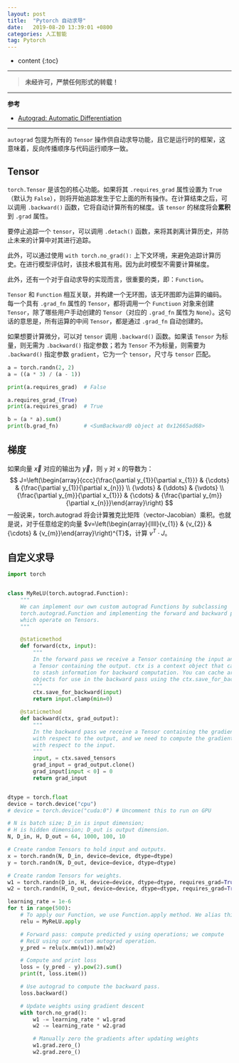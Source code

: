 ```yaml
---
layout: post
title:  "Pytorch 自动求导"
date:   2019-08-20 13:39:01 +0800
categories: 人工智能
tag: Pytorch
---
```


* content
{:toc}


****

> **未经许可，严禁任何形式的转载！**

****

**参考**

- [Autograd: Automatic Differentiation](https://pytorch.org/tutorials/beginner/blitz/autograd_tutorial.html#sphx-glr-beginner-blitz-autograd-tutorial-py)

****

`autograd` 包提为所有的 `Tensor` 操作供自动求导功能，且它是运行时的框架，这意味着，反向传播顺序与代码运行顺序一致。

## Tensor

`torch.Tensor` 是该包的核心功能。如果将其 `.requires_grad` 属性设置为 `True`（默认为 `False`），则将开始追踪发生于它上面的所有操作。在计算结束之后，可以调用 `.backward()` 函数，它将自动计算所有的梯度。该 `tensor` 的梯度将会**累积**到 `.grad` 属性。

要停止追踪一个 `tensor`，可以调用 `.detach()` 函数，来将其剥离计算历史，并防止未来的计算中对其进行追踪。

此外，可以通过使用 `with torch.no_grad():` 上下文环境，来避免追踪计算历史。在进行模型评估时，该技术极其有用。因为此时模型不需要计算梯度。

此外，还有一个对于自动求导的实现而言，很重要的类，即：`Function`。

`Tensor` 和 `Function` 相互关联，并构建一个无环图，该无环图即为运算的编码。每一个具有 `.grad_fn` 属性的 `Tensor`，都将调用一个 `Functiuon` 对象来创建 `Tensor`，除了哪些用户手动创建的 `Tensor`（对应的 `.grad_fn` 属性为 `None`）。这句话的意思是，所有运算的中间 `Tensor`，都是通过 `.grad_fn` 自动创建的。

如果想要计算微分，可以对 `tensor` 调用 `.backward()` 函数。如果该 `Tensor` 为标量，则无需为 `.backward()` 指定参数；若为 `Tensor` 不为标量，则需要为 `.backward()` 指定参数 `gradient`，它为一个 `tensor`，尺寸与 `tensor` 匹配。

```python
a = torch.randn(2, 2)
a = ((a * 3) / (a - 1))

print(a.requires_grad)  # False

a.requires_grad_(True)
print(a.requires_grad)  # True

b = (a * a).sum()
print(b.grad_fn)        # <SumBackward0 object at 0x12665ad68>
```

## 梯度

如果向量 $\vec{x}$ 对应的输出为 $\vec{y}$，则 `y` 对 `x` 的导数为：
$$
J=\left(\begin{array}{ccc}{\frac{\partial y_{1}}{\partial x_{1}}} & {\cdots} & {\frac{\partial y_{1}}{\partial x_{n}}} \\ {\vdots} & {\ddots} & {\vdots} \\ {\frac{\partial y_{m}}{\partial x_{1}}} & {\cdots} & {\frac{\partial y_{m}}{\partial x_{n}}}\end{array}\right)
$$
一般说来，torch.autograd 将会计算雅克比矩阵（vector-Jacobian）乘积。也就是说，对于任意给定的向量 $v=\left(\begin{array}{llll}{v_{1}} & {v_{2}} & {\cdots} & {v_{m}}\end{array}\right)^{T}$，计算 $v^{T} \cdot J$。

## 自定义求导

```python
import torch


class MyReLU(torch.autograd.Function):
    """
    We can implement our own custom autograd Functions by subclassing
    torch.autograd.Function and implementing the forward and backward passes
    which operate on Tensors.
    """

    @staticmethod
    def forward(ctx, input):
        """
        In the forward pass we receive a Tensor containing the input and return
        a Tensor containing the output. ctx is a context object that can be used
        to stash information for backward computation. You can cache arbitrary
        objects for use in the backward pass using the ctx.save_for_backward method.
        """
        ctx.save_for_backward(input)
        return input.clamp(min=0)

    @staticmethod
    def backward(ctx, grad_output):
        """
        In the backward pass we receive a Tensor containing the gradient of the loss
        with respect to the output, and we need to compute the gradient of the loss
        with respect to the input.
        """
        input, = ctx.saved_tensors
        grad_input = grad_output.clone()
        grad_input[input < 0] = 0
        return grad_input


dtype = torch.float
device = torch.device("cpu")
# device = torch.device("cuda:0") # Uncomment this to run on GPU

# N is batch size; D_in is input dimension;
# H is hidden dimension; D_out is output dimension.
N, D_in, H, D_out = 64, 1000, 100, 10

# Create random Tensors to hold input and outputs.
x = torch.randn(N, D_in, device=device, dtype=dtype)
y = torch.randn(N, D_out, device=device, dtype=dtype)

# Create random Tensors for weights.
w1 = torch.randn(D_in, H, device=device, dtype=dtype, requires_grad=True)
w2 = torch.randn(H, D_out, device=device, dtype=dtype, requires_grad=True)

learning_rate = 1e-6
for t in range(500):
    # To apply our Function, we use Function.apply method. We alias this as 'relu'.
    relu = MyReLU.apply

    # Forward pass: compute predicted y using operations; we compute
    # ReLU using our custom autograd operation.
    y_pred = relu(x.mm(w1)).mm(w2)

    # Compute and print loss
    loss = (y_pred - y).pow(2).sum()
    print(t, loss.item())

    # Use autograd to compute the backward pass.
    loss.backward()

    # Update weights using gradient descent
    with torch.no_grad():
        w1 -= learning_rate * w1.grad
        w2 -= learning_rate * w2.grad

        # Manually zero the gradients after updating weights
        w1.grad.zero_()
        w2.grad.zero_()
```





























































































































































